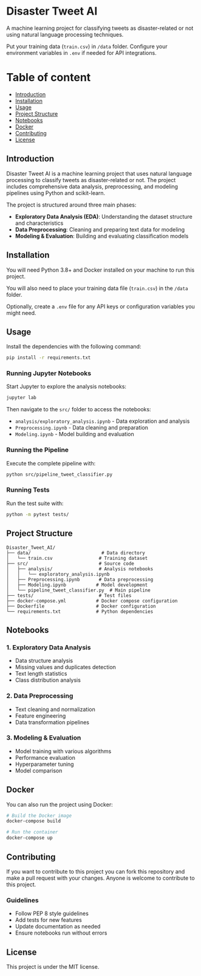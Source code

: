 # Disaster Tweet AI

A machine learning project for classifying tweets as disaster-related or not using natural language processing techniques.

Put your training data (`train.csv`) in `/data` folder.
Configure your environment variables in `.env` if needed for API integrations.

# Table of content

- [Introduction](#introduction)
- [Installation](#installation)
- [Usage](#usage)
- [Project Structure](#project-structure)
- [Notebooks](#notebooks)
- [Docker](#docker)
- [Contributing](#contributing)
- [License](#license)

## Introduction
Disaster Tweet AI is a machine learning project that uses natural language processing to classify tweets as disaster-related or not. The project includes comprehensive data analysis, preprocessing, and modeling pipelines using Python and scikit-learn.

The project is structured around three main phases:
- **Exploratory Data Analysis (EDA)**: Understanding the dataset structure and characteristics
- **Data Preprocessing**: Cleaning and preparing text data for modeling
- **Modeling & Evaluation**: Building and evaluating classification models

## Installation
You will need Python 3.8+ and Docker installed on your machine to run this project.

You will also need to place your training data file (`train.csv`) in the `/data` folder.

Optionally, create a `.env` file for any API keys or configuration variables you might need.

## Usage
Install the dependencies with the following command:
```bash
pip install -r requirements.txt
```

### Running Jupyter Notebooks
Start Jupyter to explore the analysis notebooks:
```bash
jupyter lab
```

Then navigate to the `src/` folder to access the notebooks:
- `analysis/exploratory_analysis.ipynb` - Data exploration and analysis
- `Preprocessing.ipynb` - Data cleaning and preparation
- `Modeling.ipynb` - Model building and evaluation

### Running the Pipeline
Execute the complete pipeline with:
```bash
python src/pipeline_tweet_classifier.py
```

### Running Tests
Run the test suite with:
```bash
python -m pytest tests/
```

## Project Structure
```
Disaster_Tweet_AI/
├── data/                          # Data directory
│   └── train.csv                 # Training dataset
├── src/                          # Source code
│   ├── analysis/                 # Analysis notebooks
│   │   └── exploratory_analysis.ipynb
│   ├── Preprocessing.ipynb       # Data preprocessing
│   ├── Modeling.ipynb           # Model development
│   └── pipeline_tweet_classifier.py  # Main pipeline
├── tests/                        # Test files
├── docker-compose.yml           # Docker compose configuration
├── Dockerfile                   # Docker configuration
└── requirements.txt             # Python dependencies
```

## Notebooks

### 1. Exploratory Data Analysis
- Data structure analysis
- Missing values and duplicates detection
- Text length statistics
- Class distribution analysis

### 2. Data Preprocessing
- Text cleaning and normalization
- Feature engineering
- Data transformation pipelines

### 3. Modeling & Evaluation
- Model training with various algorithms
- Performance evaluation
- Hyperparameter tuning
- Model comparison

## Docker
You can also run the project using Docker:

```bash
# Build the Docker image
docker-compose build

# Run the container
docker-compose up
```

## Contributing
If you want to contribute to this project you can fork this repository and make a pull request with your changes.
Anyone is welcome to contribute to this project.

### Guidelines
- Follow PEP 8 style guidelines
- Add tests for new features
- Update documentation as needed
- Ensure notebooks run without errors

## License
This project is under the MIT license.
